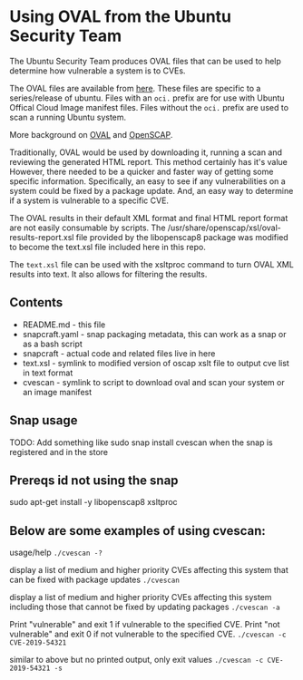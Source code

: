# Using OVAL from the Ubuntu Security Team

The Ubuntu Security Team produces OVAL files that can be used to help
determine how vulnerable a system is to CVEs.

The OVAL files are available from
[here](https://people.canonical.com/~ubuntu-security/oval).
These files are specific to a series/release of ubuntu.
Files with an `oci.` prefix are for use with Ubuntu Offical Cloud Image
manifest files.
Files without the `oci.` prefix are used to scan a running Ubuntu system.

More background on [OVAL](https://oval.mitre.org/)
and
[OpenSCAP](http://www.open-scap.org/).

Traditionally, OVAL would be used by downloading it, running a scan and
reviewing the generated HTML report. This method certainly has it's value
However, there needed to be a quicker and faster way of getting some specific
information. 
Specifically, an easy to see if any vulnerabilities on a system could be fixed
by a package update. And, an easy way to determine if a system is vulnerable
to a specific CVE.

The OVAL results in their default XML format and final HTML report format
are not easily consumable by scripts.
The /usr/share/openscap/xsl/oval-results-report.xsl file provided by
the libopenscap8 package was modified to become the text.xsl file included 
here in this repo.

The `text.xsl` file can be used with the xsltproc command to turn OVAL XML
results into text. It also allows for filtering the results.

## Contents 
* README.md       - this file
* snapcraft.yaml  - snap packaging metadata, this can work as a snap
                    or as a bash script
* snapcraft       - actual code and related files live in here
* text.xsl        - symlink to modified version of oscap xslt file to output
                    cve list in text format
* cvescan         - symlink to script to download oval and scan your system
                    or an image manifest

## Snap usage

TODO: Add something like sudo snap install cvescan when the snap is registered and in the store

## Prereqs id not using the snap

sudo apt-get install -y libopenscap8 xsltproc 

## Below are some examples of using cvescan:

usage/help
```./cvescan -?```

display a list of medium and higher priority CVEs affecting this system
that can be fixed with package updates
```./cvescan```

display a list of medium and higher priority CVEs affecting this system
including those that cannot be fixed by updating packages
```./cvescan -a```


Print "vulnerable" and exit 1 if vulnerable to the specified CVE.
Print "not vulnerable" and exit 0 if not vulnerable to the specified CVE.
```./cvescan -c CVE-2019-54321```


similar to above but no printed output, only exit values
```./cvescan -c CVE-2019-54321 -s```
